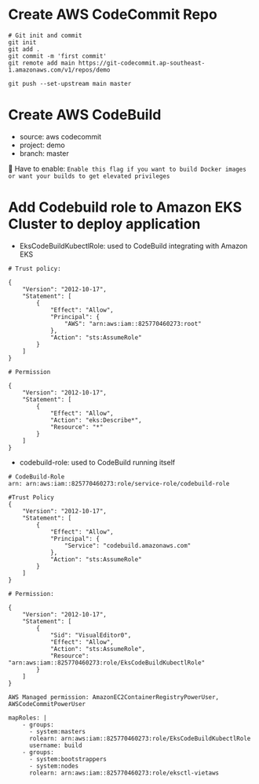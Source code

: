 # Create AWS CodeCommit Repo

```
# Git init and commit
git init
git add .
git commit -m 'first commit'
git remote add main https://git-codecommit.ap-southeast-1.amazonaws.com/v1/repos/demo

git push --set-upstream main master
```

# Create AWS CodeBuild

- source: aws codecommit
- project: demo
- branch: master

🚨 Have to enable:
`Enable this flag if you want to build Docker images or want your builds to get elevated privileges`

# Add Codebuild role to Amazon EKS Cluster to deploy application

- EksCodeBuildKubectlRole: used to CodeBuild integrating with Amazon EKS

```
# Trust policy:

{
    "Version": "2012-10-17",
    "Statement": [
        {
            "Effect": "Allow",
            "Principal": {
                "AWS": "arn:aws:iam::825770460273:root"
            },
            "Action": "sts:AssumeRole"
        }
    ]
}

# Permission

{
    "Version": "2012-10-17",
    "Statement": [
        {
            "Effect": "Allow",
            "Action": "eks:Describe*",
            "Resource": "*"
        }
    ]
}
```

- codebuild-role: used to CodeBuild running itself

```
# CodeBuild-Role
arn: arn:aws:iam::825770460273:role/service-role/codebuild-role

#Trust Policy
{
    "Version": "2012-10-17",
    "Statement": [
        {
            "Effect": "Allow",
            "Principal": {
                "Service": "codebuild.amazonaws.com"
            },
            "Action": "sts:AssumeRole"
        }
    ]
}

# Permission:

{
    "Version": "2012-10-17",
    "Statement": [
        {
            "Sid": "VisualEditor0",
            "Effect": "Allow",
            "Action": "sts:AssumeRole",
            "Resource": "arn:aws:iam::825770460273:role/EksCodeBuildKubectlRole"
        }
    ]
}

AWS Managed permission: AmazonEC2ContainerRegistryPowerUser, AWSCodeCommitPowerUser
```

```
mapRoles: |
    - groups:
      - system:masters
      rolearn: arn:aws:iam::825770460273:role/EksCodeBuildKubectlRole
      username: build
    - groups:
      - system:bootstrappers
      - system:nodes
      rolearn: arn:aws:iam::825770460273:role/eksctl-vietaws
```
